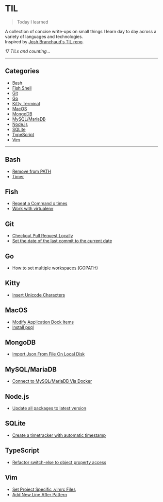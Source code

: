 # TIL

> Today I learned

A collection of concise write-ups on small things I learn day to day across a variety of languages and technologies.  
Inspired by [Josh Branchaud's TIL repo][jb].

_17 TILs and counting..._

---

## Categories

* [Bash](#bash)
* [Fish Shell](#fish)
* [Git](#git)
* [Go](#go)
* [Kitty Terminal](#kitty)
* [MacOS](#macos)
* [MongoDB](#mongodb)
* [MySQL/MariaDB](#mysqlmariadb)
* [Node.js](#nodejs)
* [SQLite](#sqlite)
* [TypeScript](#typescript)
* [Vim](#vim)

---

## Bash

- [Remove from PATH](bash/remove-from-path.md)
- [Timer](bash/timer.md)

## Fish

- [Repeat a Command x times](fish/repeat-a-command-x-times.md)
- [Work with virtualenv](fish/work-with-virtualenv.md)

## Git

- [Checkout Pull Request Locally](git/checkout-pull-request-locally.md)
- [Set the date of the last commit to the current date](git/set_the_date_of_the_last_commit_to_the_current_date.md)

## Go

- [How to set multiple workspaces (GOPATH)](go/how-to-set-multiple-workspaces.md)

## Kitty

- [Insert Unicode Characters](kitty/insert-unicode-characters.md)

## MacOS

- [Modify Application Dock Items](macos/modify-application-dock-items.md)
- [Install psql](macos/install-psql.md)

## MongoDB

- [Import Json From File On Local Disk](mongodb/import-json-from-file-on-local-disk.md)

## MySQL/MariaDB

- [Connect to MySQL/MariaDB Via Docker](mysql-mariadb/connect-to-mysql-maridab-via-docker.md)

## Node.js

- [Update all packages to latest version](nodejs/update-all-packages-to-latest-version.md)

## SQLite

- [Create a timetracker with automatic timestamp](sqlite/create-a-timetracker-with-automatic-timestamp.md)

## TypeScript

- [Refactor switch-else to object property access](typescript/refactor-switch-else-to-object-property-access)

## Vim

- [Set Project Specific .vimrc Files](vim/set-project-specific-vim-files.md)
- [Add New Line After Pattern](vim/add-new-line-after-pattern.md)

[jb]: https://github.com/jbranchaud/til
